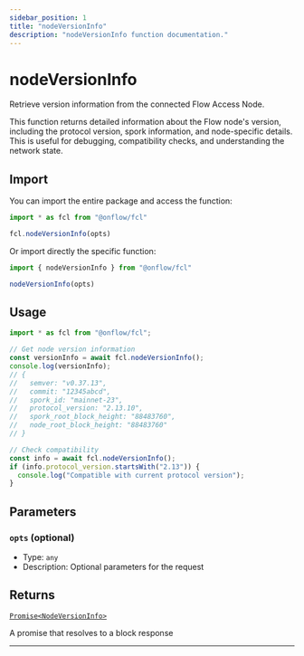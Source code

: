 ```yaml
---
sidebar_position: 1
title: "nodeVersionInfo"
description: "nodeVersionInfo function documentation."
---
```


<!-- THIS DOCUMENT IS AUTO-GENERATED FROM [onflow/fcl/../sdk/src/node-version-info/node-version-info.ts](https://github.com/onflow/fcl-js/tree/master/packages/fcl/../sdk/src/node-version-info/node-version-info.ts). DO NOT EDIT MANUALLY -->

# nodeVersionInfo

Retrieve version information from the connected Flow Access Node.

This function returns detailed information about the Flow node's version, including the protocol version, spork information, and node-specific details. This is useful for debugging, compatibility checks, and understanding the network state.

## Import

You can import the entire package and access the function:

```typescript
import * as fcl from "@onflow/fcl"

fcl.nodeVersionInfo(opts)
```

Or import directly the specific function:

```typescript
import { nodeVersionInfo } from "@onflow/fcl"

nodeVersionInfo(opts)
```

## Usage

```typescript
import * as fcl from "@onflow/fcl";

// Get node version information
const versionInfo = await fcl.nodeVersionInfo();
console.log(versionInfo);
// {
//   semver: "v0.37.13",
//   commit: "12345abcd",
//   spork_id: "mainnet-23",
//   protocol_version: "2.13.10",
//   spork_root_block_height: "88483760",
//   node_root_block_height: "88483760"
// }

// Check compatibility
const info = await fcl.nodeVersionInfo();
if (info.protocol_version.startsWith("2.13")) {
  console.log("Compatible with current protocol version");
}
```

## Parameters

### `opts` (optional)


- Type: `any`
- Description: Optional parameters for the request


## Returns

[`Promise<NodeVersionInfo>`](../types#nodeversioninfo)


A promise that resolves to a block response

---